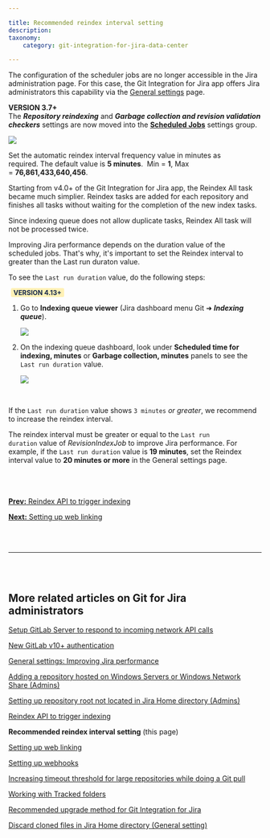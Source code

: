 ```yaml
---

title: Recommended reindex interval setting
description:
taxonomy:
    category: git-integration-for-jira-data-center

---
```


The configuration of the scheduler jobs are no longer accessible in the Jira administration page. For this case, the Git Integration for Jira app offers Jira administrators this capability via the [General settings](/git-integration-for-jira-data-center/general-settings-gij-self-managed) page.

<div class="bbb-callout bbb--note">
    <div class="irow">
    <div class="ilogobox">
        <span class="logoimg"></span>
    </div>
    <div class="imsgbox">
        <b>VERSION 3.7+</b><br>
        The <b><i>Repository reindexing</i></b> and <b><i>Garbage collection and revision validation checkers</i></b> settings are now moved into the <a href='/git-integration-for-jira-data-center/scheduled-jobs-gij-self-managed'><b>Scheduled Jobs</b></a> settings group.
    </div>
    </div>
</div>

![](/wp-content/uploads/gij-gitserver-gencfg-scheduled-jobs-repo-ridx-cfg.png)

Set the automatic reindex interval frequency value in minutes as required. The default value is **5 minutes**.  Min = **1**, Max = **76,861,433,640,456**.

Starting from v4.0+ of the Git Integration for Jira app, the Reindex All task became much simplier. Reindex tasks are added for each repository and finishes all tasks without waiting for the completion of the new index tasks.

Since indexing queue does not allow duplicate tasks, Reindex All task will not be processed twice.

<div class="bbb-callout bbb--info">
    <div class="irow">
    <div class="ilogobox">
        <span class="logoimg"></span>
    </div>
    <div class="imsgbox">
        Improving Jira performance depends on the duration value of the scheduled jobs. That's why, it's important to set the Reindex interval to greater than the Last run duraton value.
    </div>
    </div>
</div>

To see the `Last run duration` value, do the following steps:

<b style='background-color:#FFF1B6; padding:1px 5px; color:#172A4C; border-radius:3px; margin: 0 5px; font-size: small;'>VERSION 4.13+</b>

1.  Go to **Indexing queue viewer** (Jira dashboard menu Git ➜ _**Indexing queue**_).

    ![](/wp-content/uploads/gij-gitserver-indexing-queue-mgr-loc-01.png)

2.  On the indexing queue dashboard, look under **Scheduled time for indexing, minutes** or **Garbage collection, minutes** panels to see the `Last run duration` value.

    ![](/wp-content/uploads/gij-gitserver-indexing-queue-viewer-gencfg-dashboard-c.png)

<p>&nbsp;</p>

If the `Last run duration` value shows `3 minutes` _or greater_, we recommend to increase the reindex interval.

<div class="bbb-callout bbb--tip">
    <div class="irow">
    <div class="ilogobox">
        <span class="logoimg"></span>
    </div>
    <div class="imsgbox">
        The reindex interval must be greater or equal to the <code>Last run duration</code> value of <i>RevisionIndexJob</i> to improve Jira performance. For example, if the <code>Last run duration</code> value is <b>19 minutes</b>, set the Reindex interval value to <b>20 minutes or more</b> in the General settings page.
    </div>
    </div>
</div>
<br>

<br>
<br>

[**Prev:** Reindex API to trigger indexing](/git-integration-for-jira-data-center/reindex-api-to-trigger-indexing-gij-self-managed)

[**Next:** Setting up web linking](/git-integration-for-jira-data-center/setting-up-web-linking-gij-self-managed)

<br>
<br>
<hr>
<br>
<br>

## More related articles on Git for Jira administrators

[Setup GitLab Server to respond to incoming network API calls](/git-integration-for-jira-data-center/setup-gitLab-server-to-respond-to-incoming-network-API-calls-gij-self-managed)

[New GitLab v10+ authentication](/git-integration-for-jira-data-center/New-GitLab-v10-authentication-gij-self-managed)

[General settings: Improving Jira performance](/git-integration-for-jira-data-center/general-settings-Improving-Jira-performance-gij-self-managed)

[Adding a repository hosted on Windows Servers or Windows Network Share (Admins)](/git-integration-for-jira-data-center/adding-a-repository-hosted-on-windows-servers-or-windows-network-share-(admins)-gij-self-managed)

[Setting up repository root not located in Jira Home directory (Admins)](/git-integration-for-jira-data-center/setting-up-repository-root-not-located-in-Jira-Home-directory-(admins)-gij-self-managed)

[Reindex API to trigger indexing](/git-integration-for-jira-data-center/reindex-API-to-trigger-indexing-gij-self-managed)

**Recommended reindex interval setting** (this page)

[Setting up web linking](/git-integration-for-jira-data-center/setting-up-web-linking-gij-self-managed)

[Setting up webhooks](/git-integration-for-jira-data-center/setting-up-webhooks-gij-self-managed)

[Increasing timeout threshold for large repositories while doing a Git pull](/git-integration-for-jira-data-center/increasing-timeout-threshold-for-large-repositories-while-doing-a-git-pull-gij-self-managed)

[Working with Tracked folders](/git-integration-for-jira-data-center/working-with-Tracked-folders-gij-self-managed)

[Recommended upgrade method for Git Integration for Jira](/git-integration-for-jira-data-center/recommended-upgrade-method-for-git-integration-for-jira-gij-self-managed)

[Discard cloned files in Jira Home directory (General setting)](/git-integration-for-jira-data-center/discard-cloned-files-in-Jira-Home-directory-(general-setting)-gij-self-managed)


